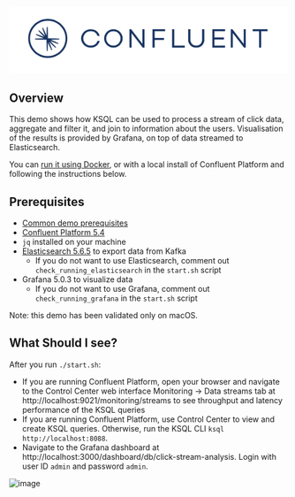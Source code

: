 ![image](../images/confluent-logo-300-2.png)

## Overview

This demo shows how KSQL can be used to process a stream of click data, aggregate and filter it, and join to information about the users. Visualisation of the results is provided by Grafana, on top of data streamed to Elasticsearch. 

You can [run it using Docker](https://docs.confluent.io/current/ksql/docs/tutorials/clickstream-docker.html), or with a local install of Confluent Platform and following the instructions below. 

## Prerequisites

* [Common demo prerequisites](https://github.com/confluentinc/examples#prerequisites)
* [Confluent Platform 5.4](https://www.confluent.io/download/)
* `jq` installed on your machine
* [Elasticsearch 5.6.5](https://www.elastic.co/downloads/past-releases/elasticsearch-5-6-5) to export data from Kafka
  * If you do not want to use Elasticsearch, comment out ``check_running_elasticsearch`` in the ``start.sh`` script
* Grafana 5.0.3 to visualize data
  * If you do not want to use Grafana, comment out ``check_running_grafana`` in the ``start.sh`` script

Note: this demo has been validated only on macOS.

## What Should I see?

After you run `./start.sh`:

* If you are running Confluent Platform, open your browser and navigate to the Control Center web interface Monitoring -> Data streams tab at http://localhost:9021/monitoring/streams to see throughput and latency performance of the KSQL queries
* If you are running Confluent Platform, use Control Center to view and create KSQL queries. Otherwise, run the KSQL CLI `ksql http://localhost:8088`.
* Navigate to the Grafana dashboard at http://localhost:3000/dashboard/db/click-stream-analysis. Login with user ID `admin` and password `admin`.

![image](images/clickstream-dashboard.png)
